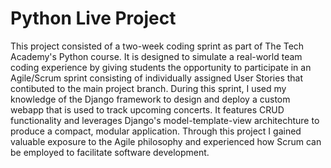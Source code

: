 # Python Live Project
This project consisted of a two-week coding sprint as part of The Tech Academy's Python course.  It is designed to simulate a real-world team coding experience by giving students the opportunity to participate in an Agile/Scrum sprint consisting of individually assigned User Stories that contibuted to the main project branch.  During this sprint, I used my knowledge of the Django framework to design and deploy a custom webapp that is used to track upcoming concerts.  It features CRUD functionality and leverages Django's model-template-view architechture to produce a compact, modular application.  Through this project I gained valuable exposure to the Agile philosophy and experienced how Scrum can be employed to facilitate software development.  
